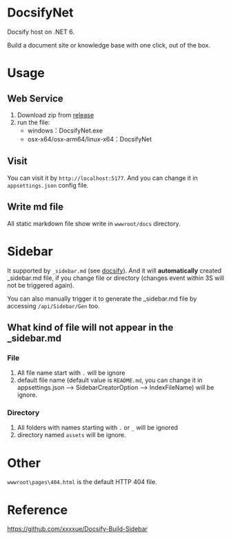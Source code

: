 # DocsifyNet
Docsify host on .NET 6. 

Build a document site or knowledge base with one click, out of the box.


# Usage

## Web Service

1. Download zip from [release](https://github.com/zxyao145/DocsifyNet/releases)
2. run the file:
   - windows：DocsifyNet.exe
   - osx-x64/osx-arm64/linux-x64：DocsifyNet

## Visit
You can visit it by `http://localhost:5177`. And you can change it in `appsettings.json` config file.


## Write md file

All static markdown file show write in `wwwroot/docs` directory.

# Sidebar

It supported by `_sidebar.md` (see [docsify](https://github.com/docsifyjs/docsify)). And it will **automatically** created  _sidebar.md file, if you change file or directory  (changes event within 3S will not be triggered again). 

You can also manually trigger it to generate the _sidebar.md file by accessing `/api/Sidebar/Gen`  too.

## What kind of file will not appear in the _sidebar.md

### File

1. All file name start with `.` will be ignore
2. default file name (default value is `README.md`, you can change it in appsettings.json --> SidebarCreatorOption --> IndexFileName) will be ignore.

### Directory 

1. All folders with names starting with `.` or `_` will be ignored
2. directory named `assets` will be ignore.

#  Other

`wwwroot\pages\404.html` is the default HTTP 404 file.


# Reference

https://github.com/xxxxue/Docsify-Build-Sidebar







